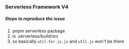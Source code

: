### Serverless Framework V4

##### Steps to reproduce the issue

1. pnpm serverless package
2. ls .serverless/build/src
3. so basically `util-for-js.js` and `util.js` won't be there
